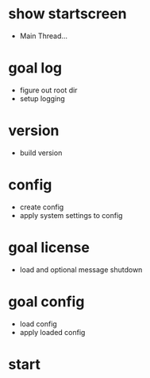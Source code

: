 ﻿# show startscreen
- Main Thread...

# goal log
- figure out root dir
- setup logging

# version
- build version

# config
- create config
- apply system settings to config

# goal license
- load and optional message shutdown

# goal config
- load config
- apply loaded config

# start